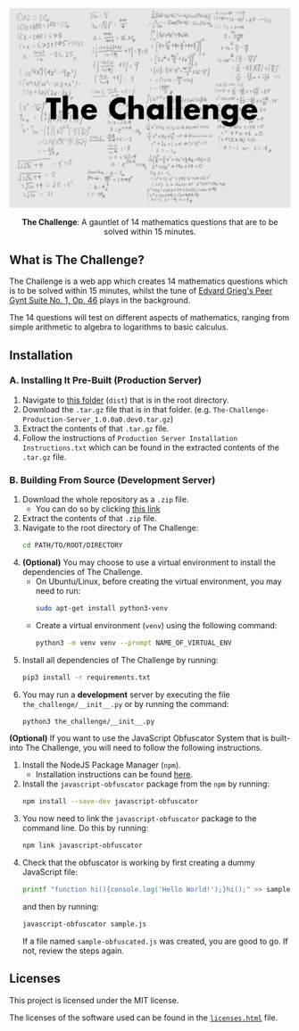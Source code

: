 ![The-Challenge Cover Image](Banner.png)

<p align="center">
    <b>The Challenge</b>: A gauntlet of 14 mathematics questions that are to be solved within 15 minutes.
</p>

## What is The Challenge?
The Challenge is a web app which creates 14 mathematics questions which is to be solved within 15 minutes, whilst the tune of [Edvard Grieg's Peer Gynt Suite No. 1, Op. 46](https://en.wikipedia.org/wiki/Peer_Gynt_(Grieg)#Suite_No._1,_Op._46) plays in the background.

The 14 questions will test on different aspects of mathematics, ranging from simple arithmetic to algebra to logarithms to basic calculus.

## Installation
### A. Installing It Pre-Built (Production Server)
1. Navigate to [this folder](dist) (`dist`) that is in the root directory.
2. Download the `.tar.gz` file that is in that folder. (e.g. `The-Challenge-Production-Server_1.0.0a0.dev0.tar.gz`)
3. Extract the contents of that `.tar.gz` file.
4. Follow the instructions of `Production Server Installation Instructions.txt` which can be found in the extracted contents of the `.tar.gz` file.

### B. Building From Source (Development Server)
1. Download the whole repository as a `.zip` file.
    * You can do so by clicking [this link](https://github.com/Ryan-Kan/The-Challenge/archive/master.zip)
2. Extract the contents of that `.zip` file.
3. Navigate to the root directory of The Challenge:
    ```bash
    cd PATH/TO/ROOT/DIRECTORY
    ```
4. **(Optional)** You may choose to use a virtual environment to install the dependencies of The Challenge.
    * On Ubuntu/Linux, before creating the virtual environment, you may need to run:
        ```bash
        sudo apt-get install python3-venv
        ```
    * Create a virtual environment (`venv`) using the following command:
        ```bash
        python3 -m venv venv --prompt NAME_OF_VIRTUAL_ENV
        ```
5. Install all dependencies of The Challenge by running:
    ```bash
    pip3 install -r requirements.txt
    ```
6. You may run a **development** server by executing the file `the_challenge/__init__.py` or by running the command:
    ```bash
    python3 the_challenge/__init__.py
    ```

**(Optional)** If you want to use the JavaScript Obfuscator System that is built-into The Challenge, you will need to follow the following instructions.
1. Install the NodeJS Package Manager (`npm`).
    * Installation instructions can be found [here](https://nodejs.org/en/).
2. Install the `javascript-obfuscator` package from the `npm` by running:
    ```bash
    npm install --save-dev javascript-obfuscator
    ```
3. You now need to link the `javascript-obfuscator` package to the command line. Do this by running:
    ```bash
    npm link javascript-obfuscator
    ```
4. Check that the obfuscator is working by first creating a dummy JavaScript file:
    ```bash
    printf "function hi(){console.log('Hello World!');}hi();" >> sample.js
    ```
    and then by running:
    ```bash
    javascript-obfuscator sample.js
    ```
    If a file named `sample-obfuscated.js` was created, you are good to go. If not, review the steps again.

## Licenses
This project is licensed under the MIT license.

The licenses of the software used can be found in the [`licenses.html`](the_challenge/templates/index/licenses.html) file.

